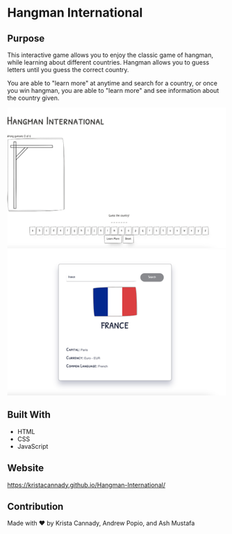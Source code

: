 # Hangman International

## Purpose
This interactive game allows you to enjoy the classic game of hangman, while learning about different countries. Hangman allows you to guess letters until you guess the correct country.

You are able to "learn more" at anytime and search for a country, or once you win hangman, you are able to "learn more" and see information about the country given.

![alt text](./Assets/images/Screen%20Shot%202022-09-12%20at%208.48.06%20PM.png)
![alt text](./Assets/images/Screen%20Shot%202022-09-12%20at%208.48.28%20PM.png)
## Built With
* HTML
* CSS
* JavaScript

## Website
https://kristacannady.github.io/Hangman-International/

## Contribution
Made with ❤️ by Krista Cannady, Andrew Popio, and Ash Mustafa
